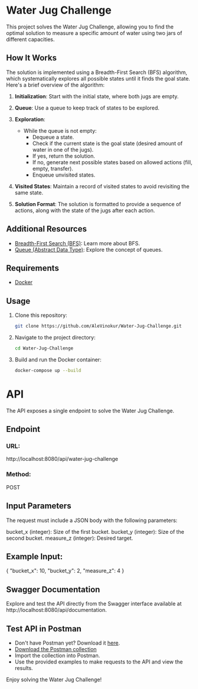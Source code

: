 # Water Jug Challenge

This project solves the Water Jug Challenge, allowing you to find the optimal solution to measure a specific amount of water using two jars of different capacities.

## How It Works

The solution is implemented using a Breadth-First Search (BFS) algorithm, which systematically explores all possible states until it finds the goal state. Here's a brief overview of the algorithm:

1. **Initialization**: Start with the initial state, where both jugs are empty.

2. **Queue**: Use a queue to keep track of states to be explored.

3. **Exploration**:
   - While the queue is not empty:
     - Dequeue a state.
     - Check if the current state is the goal state (desired amount of water in one of the jugs).
     - If yes, return the solution.
     - If no, generate next possible states based on allowed actions (fill, empty, transfer).
     - Enqueue unvisited states.

4. **Visited States**: Maintain a record of visited states to avoid revisiting the same state.

5. **Solution Format**: The solution is formatted to provide a sequence of actions, along with the state of the jugs after each action.

## Additional Resources

- [Breadth-First Search (BFS)](https://en.wikipedia.org/wiki/Breadth-first_search): Learn more about BFS.
- [Queue (Abstract Data Type)](https://en.wikipedia.org/wiki/Queue_(abstract_data_type)): Explore the concept of queues.

## Requirements

- [Docker](https://www.docker.com/products/docker-desktop/)

## Usage

1. Clone this repository:

   ```bash
   git clone https://github.com/AleVinokur/Water-Jug-Challenge.git


2. Navigate to the project directory:
    ```bash
    cd Water-Jug-Challenge
   
3. Build and run the Docker container:
    ```bash
    docker-compose up --build


# API
The API exposes a single endpoint to solve the Water Jug Challenge.

## Endpoint
### URL:
 http://localhost:8080/api/water-jug-challenge

### Method:
 POST

## Input Parameters
The request must include a JSON body with the following parameters:

bucket_x (integer): Size of the first bucket.
bucket_y (integer): Size of the second bucket.
measure_z (integer): Desired target.

## Example Input: 

{
  "bucket_x": 10,
  "bucket_y": 2,
  "measure_z": 4
}


## Swagger Documentation

Explore and test the API directly from the Swagger interface available at http://localhost:8080/api/documentation.

## Test API in Postman

- Don't have Postman yet? Download it [here](https://www.postman.com/downloads/).
- [Download the Postman collection](https://github.com/AleVinokur/Water-Jug-Challenge/blob/main/Water%20Bucket%20Challenge.postman_collection.json)
- Import the collection into Postman.
- Use the provided examples to make requests to the API and view the results.

Enjoy solving the Water Jug Challenge!